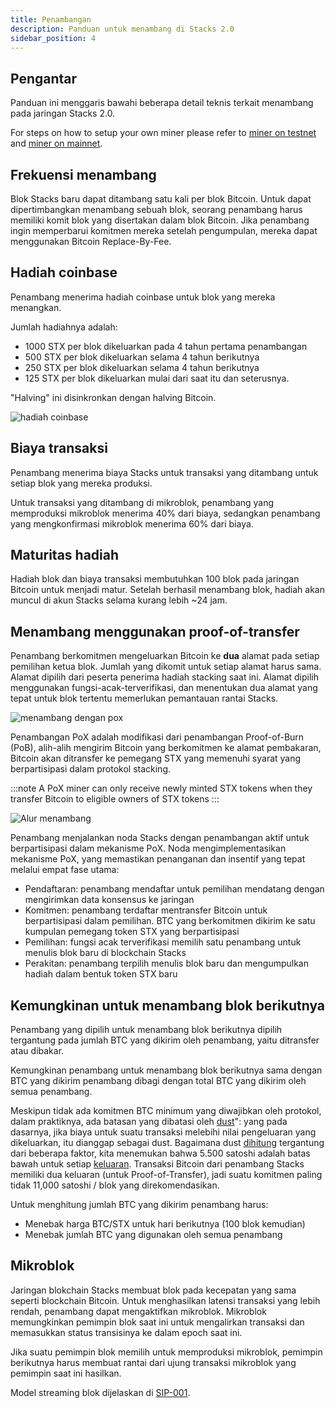 ```yaml
---
title: Penambangan
description: Panduan untuk menambang di Stacks 2.0
sidebar_position: 4
---
```


## Pengantar

Panduan ini menggaris bawahi beberapa detail teknis terkait menambang pada jaringan Stacks 2.0.

For steps on how to setup your own miner please refer to [miner on testnet](nodes-and-miners/miner-testnet.md) and [miner on mainnet](nodes-and-miners/miner-testnet.md).

## Frekuensi menambang

Blok Stacks baru dapat ditambang satu kali per blok Bitcoin. Untuk dapat dipertimbangkan menambang sebuah blok, seorang penambang harus memiliki komit blok yang disertakan dalam blok Bitcoin. Jika penambang ingin memperbarui komitmen mereka setelah pengumpulan, mereka dapat menggunakan Bitcoin Replace-By-Fee.

## Hadiah coinbase

Penambang menerima hadiah coinbase untuk blok yang mereka menangkan.

Jumlah hadiahnya adalah:

- 1000 STX per blok dikeluarkan pada 4 tahun pertama penambangan
- 500 STX per blok dikeluarkan selama 4 tahun berikutnya
- 250 STX per blok dikeluarkan selama 4 tahun berikutnya
- 125 STX per blok dikeluarkan mulai dari saat itu dan seterusnya.

"Halving" ini disinkronkan dengan halving Bitcoin.

![hadiah coinbase](/img/pages/coinbase-rewards.png)

## Biaya transaksi

Penambang menerima biaya Stacks untuk transaksi yang ditambang untuk setiap blok yang mereka produksi.

Untuk transaksi yang ditambang di mikroblok, penambang yang memproduksi mikroblok menerima 40% dari biaya, sedangkan penambang yang mengkonfirmasi mikroblok menerima 60% dari biaya.

## Maturitas hadiah

Hadiah blok dan biaya transaksi membutuhkan 100 blok pada jaringan Bitcoin untuk menjadi matur. Setelah berhasil menambang blok, hadiah akan muncul di akun Stacks selama kurang lebih ~24 jam.

## Menambang menggunakan proof-of-transfer

Penambang berkomitmen mengeluarkan Bitcoin ke **dua** alamat pada setiap pemilihan ketua blok. Jumlah yang dikomit untuk setiap alamat harus sama. Alamat dipilih dari peserta penerima hadiah stacking saat ini. Alamat dipilih menggunakan fungsi-acak-terverifikasi, dan menentukan dua alamat yang tepat untuk blok tertentu memerlukan pemantauan rantai Stacks.

![menambang dengan pox](/img/pages/mining-with-pox.png)

Penambangan PoX adalah modifikasi dari penambangan Proof-of-Burn (PoB), alih-alih mengirim Bitcoin yang berkomitmen ke alamat pembakaran, Bitcoin akan ditransfer ke pemegang STX yang memenuhi syarat yang berpartisipasi dalam protokol stacking.

:::note
A PoX miner can only receive newly minted STX tokens when they transfer Bitcoin to eligible owners of STX tokens
:::

![Alur menambang](/img/pox-mining-flow.png)

Penambang menjalankan noda Stacks dengan penambangan aktif untuk berpartisipasi dalam mekanisme PoX. Noda mengimplementasikan mekanisme PoX, yang memastikan penanganan dan insentif yang tepat melalui empat fase utama:

- Pendaftaran: penambang mendaftar untuk pemilihan mendatang dengan mengirimkan data konsensus ke jaringan
- Komitmen: penambang terdaftar mentransfer Bitcoin untuk berpartisipasi dalam pemilihan. BTC yang berkomitmen dikirim ke satu kumpulan pemegang token STX yang berpartisipasi
- Pemilihan: fungsi acak terverifikasi memilih satu penambang untuk menulis blok baru di blockchain Stacks
- Perakitan: penambang terpilih menulis blok baru dan mengumpulkan hadiah dalam bentuk token STX baru

## Kemungkinan untuk menambang blok berikutnya

Penambang yang dipilih untuk menambang blok berikutnya dipilih tergantung pada jumlah BTC yang dikirim oleh penambang, yaitu ditransfer atau dibakar.

Kemungkinan penambang untuk menambang blok berikutnya sama dengan BTC yang dikirim penambang dibagi dengan total BTC yang dikirim oleh semua penambang.

Meskipun tidak ada komitmen BTC minimum yang diwajibkan oleh protokol, dalam praktiknya, ada batasan yang dibatasi oleh [dust](https://unchained-capital.com/blog/dust-thermodynamics/)": yang pada dasarnya, jika biaya untuk suatu transaksi melebihi nilai pengeluaran yang dikeluarkan, itu dianggap sebagai dust. Bagaimana dust [dihitung](https://github.com/bitcoin/bitcoin/blob/master/src/policy/policy.cpp#L14) tergantung dari beberapa faktor, kita menemukan bahwa 5.500 satoshi adalah batas bawah untuk setiap [keluaran](https://learnmeabitcoin.com/technical/output). Transaksi Bitcoin dari penambang Stacks memiliki dua keluaran (untuk Proof-of-Transfer), jadi suatu komitmen paling tidak 11,000 satoshi / blok yang direkomendasikan.

Untuk menghitung jumlah BTC yang dikirim penambang harus:

- Menebak harga BTC/STX untuk hari berikutnya (100 blok kemudian)
- Menebak jumlah BTC yang digunakan oleh semua penambang

## Mikroblok

Jaringan blokchain Stacks membuat blok pada kecepatan yang sama seperti blockchain Bitcoin. Untuk menghasilkan latensi transaksi yang lebih rendah, penambang dapat mengaktifkan mikroblok. Mikroblok memungkinkan pemimpin blok saat ini untuk mengalirkan transaksi dan memasukkan status transisinya ke dalam epoch saat ini.

Jika suatu pemimpin blok memilih untuk memproduksi mikroblok, pemimpin berikutnya harus membuat rantai dari ujung transaksi mikroblok yang pemimpin saat ini hasilkan.

Model streaming blok dijelaskan di [SIP-001][].

[SIP-001]: https://github.com/stacksgov/sips/blob/main/sips/sip-001/sip-001-burn-election.md#operation-as-a-leader
